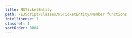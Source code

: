 ```yaml
---
title: NSTicketEntity
path: /EJScript/Classes/NSTicketEntity/Member functions
intellisense: 1
classref: 1
sortOrder: 8084
---
```






